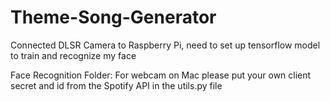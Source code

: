 # Theme-Song-Generator
Connected DLSR Camera to Raspberry Pi, need to set up tensorflow model to train and recognize my face

Face Recognition Folder: For webcam on Mac please put your own client secret and id from the Spotify API in the utils.py file

